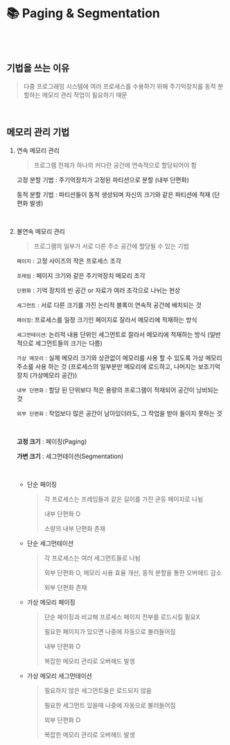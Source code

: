 # 📚 Paging & Segmentation

<br>

<br>

## 기법을 쓰는 이유

> 다중 프로그래밍 시스템에 여러 프로세스를 수용하기 위해 주기억장치를 동적 분할하는 메모리 관리 작업이 필요하기 때문



<br>

## 메모리 관리 기법

1. 연속 메모리 관리

   > 프로그램 전체가 하나의 커다란 공간에 연속적으로 할당되어야 함

   고정 분할 기법 : 주기억장치가 고정된 파티션으로 분할 (내부 단편화)
   
   동적 분할 기법 : 파티션들이 동적 생성되며 자신의 크기와 같은 파티션에 적재 (단편화 발생)

   <br>

2. 불연속 메모리 관리

   > 프로그램의 일부가 서로 다른 주소 공간에 할당될 수 있는 기법

   `페이지` : 고정 사이즈의 작은 프로세스 조각

   `프레임` : 페이지 크기와 같은 주기억장치 메모리 조각

   `단편화` : 기억 장치의 빈 공간 or 자료가 여러 조각으로 나뉘는 현상

   `세그먼트` : 서로 다른 크기를 가진 논리적 블록이 연속적 공간에 배치되는 것
   
   `페이징`: 프로세스를 일정 크기인 페이지로 잘라서 메모리에 적재하는 방식

   `세그먼테이션`: 논리적 내용 단위인 세그먼트로 잘라서 메모리에 적재하는 방식 (일반적으로 세그먼트들의 크기는 다름)

   `가상 메모리` : 실제 메모리 크기와 상관없이 메모리를 사용 할 수 있도록 가상 메모리 주소를 사용 하는 것 (프로세스의 일부분만 메모리에 로드하고, 나머지는 보조기억장치 (가상메모리 공간))

   `내부 단편화` : 할당 된 단위보다 적은 용량의 프로그램이 적재되어 공간이 낭비되는 것

   `외부 단편화` : 작업보다 많은 공간이 남아있더라도, 그 작업을 받아 들이지 못하는 것

   <br>

   **고정 크기** : 페이징(Paging)

   **가변 크기** : 세그먼테이션(Segmentation)

   <br>

   - 단순 페이징

     > 각 프로세스는 프레임들과 같은 길이를 가진 균등 페이지로 나뉨
     >
     > 내부 단편화 O
     >
     > 소량의 내부 단편화 존재

   - 단순 세그먼테이션

     > 각 프로세스는 여러 세그먼트들로 나뉨
     >
     > 외부 단편화 O, 메모리 사용 효율 개선, 동적 분할을 통한 오버헤드 감소
     >
     > 외부 단편화 존재

   - 가상 메모리 페이징

     > 단순 페이징과 비교해 프로세스 페이지 전부를 로드시킬 필요X
     >
     > 필요한 페이지가 있으면 나중에 자동으로 불러들어짐
     >
     > 내부 단편화 O
     >
     > 복잡한 메모리 관리로 오버헤드 발생

   - 가상 메모리 세그먼테이션

     > 필요하지 않은 세그먼트들은 로드되지 않음
     >
     > 필요한 세그먼트 있을때 나중에 자동으로 불러들어짐
     >
     > 외부 단편화 O
     >
     > 복잡한 메모리 관리로 오버헤드 발생
